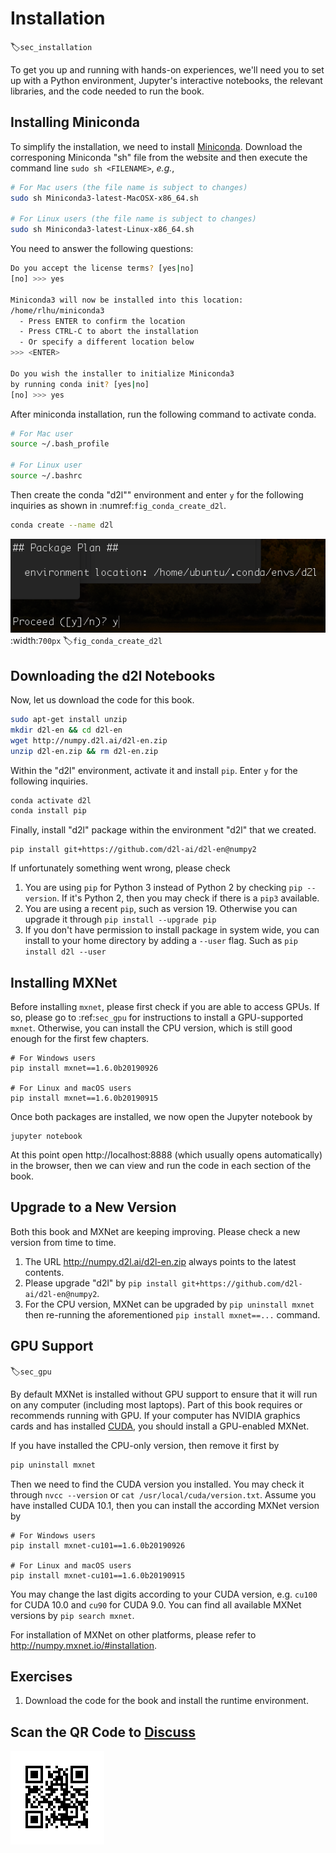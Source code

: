 # Installation
:label:`sec_installation`

To get you up and running with hands-on experiences, we'll need you to set up with a Python environment, Jupyter's interactive notebooks, the relevant libraries, and the code needed to run the book.

## Installing Miniconda

To simplify the installation, we need to install [Miniconda](https://conda.io/en/latest/miniconda.html). Download the corresponing Miniconda "sh" file from the website and then execute the command line `sudo sh <FILENAME>`, *e.g.*,

```bash
# For Mac users (the file name is subject to changes)
sudo sh Miniconda3-latest-MacOSX-x86_64.sh

# For Linux users (the file name is subject to changes)
sudo sh Miniconda3-latest-Linux-x86_64.sh
```


You need to answer the following questions:

```bash
Do you accept the license terms? [yes|no]
[no] >>> yes

Miniconda3 will now be installed into this location:
/home/rlhu/miniconda3
  - Press ENTER to confirm the location
  - Press CTRL-C to abort the installation
  - Or specify a different location below
>>> <ENTER>

Do you wish the installer to initialize Miniconda3
by running conda init? [yes|no]
[no] >>> yes
```


After miniconda installation, run the following command to activate conda.

```bash
# For Mac user
source ~/.bash_profile

# For Linux user
source ~/.bashrc
```


Then create the conda "d2l"" environment and enter `y` for the following inquiries as shown in :numref:`fig_conda_create_d2l`.

```bash
conda create --name d2l
```


![ Conda create environment d2l. ](../img/conda_create_d2l.png)
:width:`700px`
:label:`fig_conda_create_d2l`


## Downloading the d2l Notebooks

Now, let us download the code for this book.

```bash
sudo apt-get install unzip
mkdir d2l-en && cd d2l-en
wget http://numpy.d2l.ai/d2l-en.zip
unzip d2l-en.zip && rm d2l-en.zip
```


Within the "d2l" environment, activate it and install `pip`. Enter `y` for the following inquiries.

```bash
conda activate d2l
conda install pip
```


Finally, install "d2l" package within the environment "d2l" that we created.

```
pip install git+https://github.com/d2l-ai/d2l-en@numpy2
```


If unfortunately something went wrong, please check

1. You are using `pip` for Python 3 instead of Python 2 by checking `pip --version`. If it's Python 2, then you may check if there is a `pip3` available.
2. You are using a recent `pip`, such as version 19. Otherwise you can upgrade it through `pip install --upgrade pip`
3. If you don't have permission to install package in system wide, you can install to your home directory by adding a `--user` flag. Such as `pip install d2l --user`


## Installing MXNet

Before installing `mxnet`, please first check if you are able to access GPUs. If so, please go to :ref:`sec_gpu` for instructions to install a GPU-supported `mxnet`. Otherwise, you can install the CPU version, which is still good enough for the first few chapters.

```
# For Windows users
pip install mxnet==1.6.0b20190926

# For Linux and macOS users
pip install mxnet==1.6.0b20190915
```


Once both packages are installed, we now open the Jupyter notebook by

```
jupyter notebook
```


At this point open http://localhost:8888 (which usually opens automatically) in the browser, then we can view and run the code in each section of the book.

## Upgrade to a New Version

Both this book and MXNet are keeping improving. Please check a new version from time to time.

1. The URL  http://numpy.d2l.ai/d2l-en.zip always points to the latest contents.
2. Please upgrade "d2l" by `pip install git+https://github.com/d2l-ai/d2l-en@numpy2`.
3. For the CPU version, MXNet can be upgraded by `pip uninstall mxnet` then re-running the aforementioned `pip install mxnet==...` command.


## GPU Support

:label:`sec_gpu`

By default MXNet is installed without GPU support to ensure that it will run on any computer (including most laptops). Part of this book requires or recommends running with GPU. If your computer has NVIDIA graphics cards and has installed [CUDA](https://developer.nvidia.com/cuda-downloads), you should install a GPU-enabled MXNet.

If you have installed the CPU-only version, then remove it first by

```bash
pip uninstall mxnet
```


Then we need to find the CUDA version you installed. You may check it through `nvcc --version` or `cat /usr/local/cuda/version.txt`. Assume you have installed CUDA 10.1, then you can install the according MXNet version by

```
# For Windows users
pip install mxnet-cu101==1.6.0b20190926

# For Linux and macOS users
pip install mxnet-cu101==1.6.0b20190915
```


You may change the last digits according to your CUDA version, e.g. `cu100` for CUDA 10.0 and `cu90` for CUDA 9.0. You can find all available MXNet versions by `pip search mxnet`.

For installation of MXNet on other platforms, please refer to http://numpy.mxnet.io/#installation.


## Exercises

1. Download the code for the book and install the runtime environment.


## Scan the QR Code to [Discuss](https://discuss.mxnet.io/t/2315)

![](../img/qr_install.svg)
